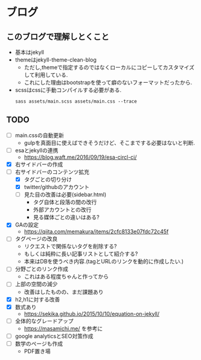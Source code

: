 # ブログ


## このブログで理解しとくこと
- 基本はjekyll
- themeはjekyll-theme-clean-blog
  - ただし,themeで指定するのではなくローカルにコピーしてカスタマイズして利用している.
  - これにした理由はbootstrapを使って癖のないフォーマットだったから.
- scssはcssに手動コンパイルする必要がある.
  ```
  sass assets/main.scss assets/main.css --trace
  ```


## TODO
- [ ] main.cssの自動更新
  - gulpを真面目に使えばできそうだけど、そこまでする必要はないと判断.
- [ ] esaとjekyllの連携
  - https://blog.waft.me/2016/09/19/esa-circl-ci/
- [x] 右サイドバーの作成
- [ ] 右サイドバーのコンテンツ拡充
  - [x] タグごとの切り分け
  - [x] twitter/githubのアカウント
  - [ ] 見た目の改善は必要(sidebar.html)
    - タグ自体と段落の間の改行
    - 外部アカウントとの改行
    - 見る媒体ごとの違いはある?
- [x] GAの設定
  - https://qiita.com/memakura/items/2cfc8133e07fdc72c45f
- [ ] タグページの改良
  - リクエストで関係ないタグを削除する?
  - もしくは純粋に長い記事リストとして紹介する?
  - 本来はDBを使うべき内容.(tagとURLのリンクを動的に作成したい.)
- [ ] 分野ごとのリンク作成
  - これはある程度ちゃんと作ってから
- [ ] 上部の空間の減少
  - 改善はしたものの、まだ課題あり
- [x] h2,h1に対する改善
- [x] 数式あり
  - https://sekika.github.io/2015/10/10/equation-on-jekyll/
- [ ] 全体的なグレードアップ
  - https://masamichi.me/ を参考に
- [ ] google analyticsとSEO対策作成
- [ ] 数学のページも作成
  - PDF置き場
